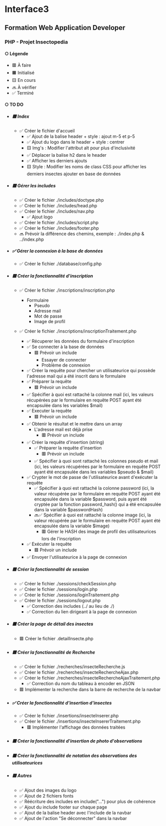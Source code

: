 # Interface3
## Formation Web Application Developer
### PHP - Projet Insectopedia

#### ○ Légende
* 🟥 À faire
* 🟧 Initialisé
* 🟨 En cours
* 🔜 À vérifier
* ✅ Terminé

#### ○ TO DO
* ##### 🟨 Index
    * ✅ Créer le fichier d'accueil
        * ✅ Ajout de la balise header + style : ajout m-5 et p-5
        * ✅ Ajout du logo dans le header + style : centrer
        * 🟨 Img's : Modifier l'attribut alt pour plus d'inclusivité
        * ✅ Déplacer la balise h2 dans le header
        * ✅ Afficher les derniers ajouts
        * 🟨 Style : Modifier les noms de class CSS pour afficher les derniers insectes ajouter en base de données

* ##### 🟨 Gérer les includes
    * ✅ Créer le fichier ./includes/doctype.php
    * ✅ Créer le fichier ./includes/head.php
    * ✅ Créer le fichier ./includes/nav.php
        * ✅ Ajout logo
    * ✅ Créer le fichier ./includes/script.php
    * ✅ Créer le fichier ./includes/footer.php
    * 🔜 Prévoir la différence des chemins, exemple : ./index.php & ../index.php

* ##### ✅ Gérer la connexion à la base de données
    * ✅ Créer le fichier ./database/config.php

* ##### 🟨 Créer la fonctionnalité d'inscription
    * ✅ Créer le fichier ./inscriptions/inscription.php
        * Formulaire
            * Pseudo
            * Adresse mail
            * Mot de passe
            * Image de profil

    * ✅ Créer le fichier ./inscriptions/inscriptionTraitement.php
        * ✅ Récuperer les données du formulaire d'inscription
        * ✅ Se connecter à la base de données 
            * 🟥 Prévoir un include
                * Essayer de connecter
                * Problème de connexion
        * ✅ Créer la requête pour chercher un utilisateurice qui possède l'adresse mail qui a été inscrit dans le formulaire
        * ✅ Préparer la requête
            * 🟥 Prévoir un include
        * ✅ Spécifier à quoi est rattaché la colonne mail (ici, les valeurs récupérées par le formulaire en requête POST ayant été encapsulée dans les variables $mail)
        * ✅ Executer la requête
            * 🟥 Prévoir un include
        * ✅ Obtenir le résultat et le mettre dans un array
            * L'adresse mail est déjà prise
                * 🟥 Prévoir un include
        * ✅ Créer la requête d'insertion (string)
            * ✅ Préparer la requête d'insertion
                * 🟥 Prévoir un include
            * ✅ Spécifier à quoi sont rattaché les colonnes pseudo et mail (ici, les valeurs récupérées par le formulaire en requête POST ayant été encapsulée dans les variables $pseudo & $mail)
        * ✅ Crypter le mot de passe de l'utilisateurice avant d'exécuter la requête
            * ✅ Spécifier à quoi est rattaché la colonne password (ici, la valeur récupérée par le formulaire en requête POST ayant été encapsulée dans la variable $password, puis ayant été cryptée par la fonction password_hash() qui a été encapsulée dans la variable $passwordHash)
            * 🔜✅ Spécifier à quoi est rattaché la colonne image (ici, la valeur récupérée par le formulaire en requête POST ayant été encapsulée dans la variable $image)
                * 🟥 Gérer le HASH des image de profil des utilisateurices lors de l'inscription
        * ✅ Exécuter la requête
            * 🟥 Prévoir un include
        * ✅ Envoyer l'utilisateurice à la page de connexion

* ##### 🟨 Créer la fonctionnalité de session
    * ✅ Créer le fichier ./sessions/checkSession.php
    * ✅ Créer le fichier ./sessions/login.php
    * ✅ Créer le fichier ./sessions/loginTraitement.php
    * ✅ Créer le fichier ./sessions/logout.php
        * ✅ Correction des includes (../ au lieu de ./)
        * ✅ Correction du lien dirigeant à la page de connexion

* ##### 🟥 Créer la page de détail des insectes
    * 🟥 Créer le fichier .detailInsecte.php

* ##### 🟨 Créer la fonctionnalité de Recherche
    * ✅ Créer le fichier ./recherches/insecteRecherche.js
    * ✅ Créer le fichier ./recherches/insecteRechercheAjax.php
    * ✅ Créer le fichier ./recherches/insecteRechercheAjaxTraitement.php
        * ✅ Correction du nom du tableau à encoder en JSON
    * 🟥 Implémenter la recherche dans la barre de recherche de la navbar

* ##### ✅ Créer la fonctionnalité d'insertion d'insectes
    * ✅ Créer le fichier ./insertions/insecteInserer.php
    * ✅ Créer le fichier ./insertions/insecteInsererTraitement.php
        * 🟥 Implémenter l'affichage des données traitées

* ##### 🟥 Créer la fonctionnalité d'insertion de photo d'observations

* ##### 🟥 Créer la fonctionnalité de notation des observations des utilisateurices

* ##### 🟨 Autres
    * ✅ Ajout des images du logo
    * ✅ Ajout de 2 fichiers fonts
    * ✅ Réécriture des includes en include("...") pour plus de cohérence
    * ✅ Ajout du include footer sur chaque page
    * ✅ Ajout de la balise header avec l'include de la navbar
    * ✅ Ajout de l'action "Se déconnecter" dans la navbar